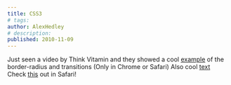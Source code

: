 ```yaml
---
title: CSS3
# tags:
author: AlexHedley
# description: 
published: 2010-11-09
---
```


Just seen a video by Think Vitamin and they showed a cool [example](http://neography.com/experiment/circles/solarsystem/) of the border-radius and transitions (Only in Chrome or Safari) Also cool [text](http://neography.com/journal/css-transforms-font-face-experiment/) Check [this](http://webkit.org/blog-files/3d-transforms/morphing-cubes.html) out in Safari!
